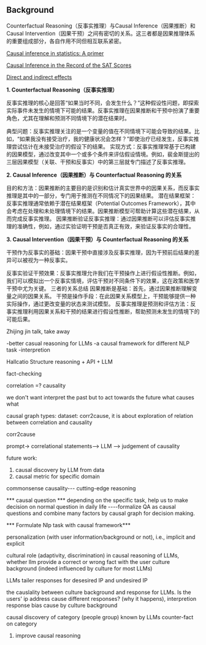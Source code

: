 ## Background

Counterfactual Reasoning（反事实推理）与Causal Inference（因果推断）和Causal Intervention（因果干预）之间有密切的关系。这三者都是因果推理体系的重要组成部分，各自作用不同但相互联系紧密。

[Causal inference in statistics: A primer](https://books.google.dk/books?hl=da&lr=&id=I0V2CwAAQBAJ&oi=fnd&pg=PR9&dq=Causal+inference+in+statistics:+A+primer.+John+Wiley+%26+Sons.&ots=9BnXAuZNkj&sig=LwMZSeEruDuLis6rnquWb2E6mNM&redir_esc=y#v=onepage&q=Causal%20inference%20in%20statistics%3A%20A%20primer.%20John%20Wiley%20%26%20Sons.&f=false)

[Causal Inference in the Record of the SAT Scores](https://spa-drp.github.io/writeups/aut2021/slides/hadi.pdf)

[Direct and indirect effects](https://arxiv.org/pdf/1301.2300)

**1. Counterfactual Reasoning（反事实推理）**

反事实推理的核心是回答“如果当时不同，会发生什么？”这种假设性问题，即探索实际事件未发生的情境下可能的结果。反事实推理在因果推断和干预中扮演了重要角色，尤其在理解和预测不同情境下的潜在结果时。

典型问题：反事实推理关注的是一个变量的值在不同情境下可能会导致的结果。比如，“如果我没有接受治疗，我的健康状况会怎样？”即使治疗已经发生，反事实推理尝试估计在未接受治疗的假设下的结果。
实现方式：反事实推理常基于已构建的因果模型，通过改变其中一个或多个条件来评估假设情境。例如，裴金斯提出的三层因果模型（关联、干预和反事实）中的第三层就专门描述了反事实推理。

**2. Causal Inference（因果推断）与 Counterfactual Reasoning 的关系**

目的和方法：因果推断的主要目的是识别和估计真实世界中的因果关系，而反事实推理是其中的一部分，专门用于推测在不同情况下的因果结果。
潜在结果框架：反事实推理通常依赖于潜在结果框架（Potential Outcomes Framework），其中会考虑在处理和未处理情境下的结果。因果推断模型可帮助计算这些潜在结果，从而完成反事实推理。
因果推断验证反事实推理：通过因果推断可以评估反事实推理的准确性，例如，通过实验证明干预是否真正有效，来验证反事实的合理性。

**3. Causal Intervention（因果干预）与 Counterfactual Reasoning 的关系**

干预作为反事实的基础：因果干预中直接涉及反事实推理，因为干预前后结果的差异可以被视为一种反事实。


反事实验证干预效果：反事实推理允许我们在干预操作上进行假设性推断。例如，我们可以模拟出一个反事实情境，评估干预对不同条件下的效果，这在政策和医学干预中尤为关键。
三者的关系总结
因果推断是基础：首先，通过因果推断理解变量之间的因果关系。
干预是操作手段：在此因果关系模型上，干预能够提供一种实际操作，通过更改变量的状态来测试模型。
反事实推理是预测和评估方法：反事实推理利用因果关系和干预的结果进行假设性推断，帮助预测未发生的情境下的可能后果。


Zhijing jin talk, take away

-better casual reasoning for LLMs
-a causal framework for different NLP task
-interpretion


Hallcatio
Structure reasoning + API + LLM

fact-checking

correlation =? causality

we don't want interpret the past but to act towards the future
what causes what

causal graph types: 
dataset: corr2cause, it is about exploration of relation between correlation and causality

corr2cause

prompt-> correlational statements--> LLM --> judgement of causality


future work:

1. causal discovery by LLM from data
2. causal metric for specific domain


commonsense causality--- cutting-edge reasoning 


*** causal question ***  depending on the specific task, help us to make decision on normal question in daily life
----formalize QA as causal questions and combine many factors by causal graph for decision making.

*** Formulate Nlp task with causal framework***

personalization (with user information/background or not), i.e., implicit and explicit

cultural role (adaptivity, discrimination) in causal reasoning of LLMs, whether llm provide a correct or wrong fact with the user culture background (indeed influenced by culture for most LLMs)

LLMs tailer responses for desesired IP and undesired IP

the causlality between culture background and response for LLMs. 
Is the users' ip address cause different responses? (why it happens), interpretion
response bias cause by culture background

causal discovery of category (people group) known by LLMs
counter-fact on category 


1. improve causal reasoning 






















